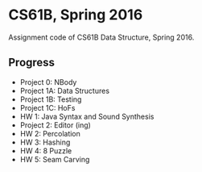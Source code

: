 # CS61B, Spring 2016

Assignment code of CS61B Data Structure, Spring 2016.



## Progress

* Project 0: NBody
* Project 1A: Data Structures
* Project 1B: Testing
* Project 1C: HoFs
* HW 1: Java Syntax and Sound Synthesis
* Project 2: Editor (ing)
* HW 2: Percolation
* HW 3: Hashing
* HW 4: 8 Puzzle
* HW 5: Seam Carving

